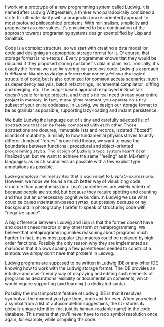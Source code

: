 I work on a prototype of a new programming system called Ludwig.
It is named after Ludwig Wittgenstein, a thinker who paradoxically combined a strife for ultimate clarity with a pragmatic (praxis-oriented) approach to most profound philosophical problems.
With minimalism, simplicity and pragmatism as core values, it's envisioned to be a continuation of the approach towards programming systems design exemplified by Lisp and Smalltalk.

Code is a complex structure, so we start with creating a data model for code and designing an appropriate storage format for it.
Of course, that storage format is non-textual. Every programmer knows that they would be ridiculed if they proposed storing customer's data in plain text. Ironically, it's exactly the format we use for storing our precious code.
Ludwig's approach is different. We aim to design a format that not only follows the logical structure of code, but is also optimized for common access scenarios, such as dependency analysis, batch refactorings, incremental compilation, diffing and merging, etc.
The image-based approach employed in Smalltalk doesn't scale for large projects, and there's no real need to read your entire project in memory. In fact, at any given moment, you operate on a tiny subset of your entire codebase. In Ludwig, we design our storage format to be as granular as possible, supporting lazy-loading and instant persistence.

We build Ludwig the language out of a tiny and carefully selected list of abstractions that can be freely composed with each other. Those abstractions are closures, immutable lists and records, isolated ("boxed") islands of mutability. Similarly to how fundamental physics strives to unify different kinds of "forces" in one field theory, we want to erase the boundaries between functional, procedural and object-oriented programming styles.
The design of Ludwig's type system hasn't been finalized yet, but we want to achieve the same "feeling" as in ML-family languages: as much soundness as possible with a few explicit type annotations as possible.

Ludwig employs minimal syntax that is equivalent to Lisp's S-expressions. However, we hope we found a much better way of visualizing code structure than parenthesization. Lisp's parentheses are widely hated not because people are stupid, but because they require spotting and counting and thus put an unnecessary cognitive burden. In Ludwig we use what could be called indentation-based syntax, but possibly because of my background in photography, I prefer to speak of structuring code with "negative space". 

A big difference between Ludwig and Lisp is that the former doesn't have and doesn't need macros or any other form of metaprogramming. We believe that metaprogramming makes reasoning about programs much harder. In fact, many most popular Lisp macros could be replaced by high-order functions. Possibly the only reason why they are implemented as macros is that it allows sparing a few parentheses needed to construct a lambda. We simply don't have that problem in Ludwig.

Ludwig programs are supposed to be written in Ludwig IDE or any other IDE knowing how to work with the Ludwig storage format. The IDE provides an intuitive and user-friendly way of displaying and editing such elements of programs as declarations' visibility or documentation comments, which would require supporting (and learning!) a dedicated syntax. 

Possibly the most important feature of Ludwig IDE is that it resolves symbols at the moment you type them, once and for ever. When you select a symbol from a list of autocompletion suggestions, the IDE stores its globally unique identifier (not just its human-readable name) in the code database. This means that you'll never have to redo symbol resolution once again, for example, while compiling the code.

